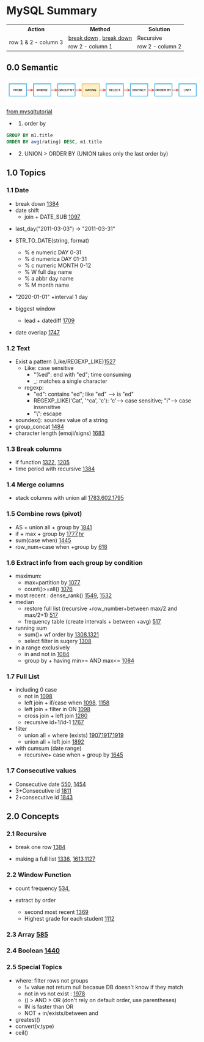 # MySQL Summary

<table>
  <tr>
    <th>Action</th>
    <th>Method</th>
    <th>Solution</th>
  </tr>
  <tr>
    <td rowspan="3" align="center">row 1 & 2 - column 3</td>
    <td>
    <a href="http://google.com">
	    break down</a>
	    ,
    <a href="http://google.com">
	    break down</a>
	    </td>
    <td>Recursive</td>
  </tr>
  <tr>
    <td>row 2 - column 1</td>
    <td>row 2 - column 2</td>
  </tr>
</table>

## 0.0 Semantic

![](pics/order.png)

[from mysqltutorial](https://www.mysqltutorial.org/mysql-having.aspx)

* 1. order by

``` sql
GROUP BY m1.title
ORDER BY avg(rating) DESC, m1.title
```

* 2. UNION > ORDER BY (UNION takes only the last order by)

## 1.0 Topics
### 1.1 Date
* break down [1384](1301-1700/1384Total_sales_amount_by_year.sql)
* date shift
  + join + DATE_SUB [1097](1001-1300/1097.Game_play_analysi_V.sql)
+ last_day("2011-03-03") -> "2011-03-31"
+ STR_TO_DATE(string, format)
  + % e numeric DAY 0-31
  + % d numerica DAY 01-31
  + % c numeric MONTH 0-12
  + % W full day name
  + % a abbr day name
  + % M month name
+ "2020-01-01" +interval 1 day

+ biggest window
  + lead + datediff [1709](1701-2000/1709.Biggest_window_between_visits.sql)
+ date overlap [1747](1701-2000/1747.Leeflex_banned_accounts.sql)

### 1.2 Text
  + Exist a pattern (Like/REGEXP_LIKE)[1527](1301-1700/1527.Patients_with_a_condition.sql)
    + Like: case sensitive
      + "%ed": end with "ed"; time consuming
      + _: matches a single character
    + regexp:
      + "ed": contains "ed"; like "ed" --> is "ed"
      + REGEXP_LIKE('Cat', '^ca', 'c'): 'c'--> case sensitive; "i"--> case insensitive
      + "\\\": escape
  + soundex(): soundex value of a string
  + group_concat [1484](1301-1700/1494.Group_sold_by_products_by_the_date.sql)
  + character length (emoji/signs) [1683](1301-1700/1683.Invalid_tweets.sql)

### 1.3 Break columns
  + if function [1322](1301-1700/1322.Ads_performance.sql), [1205](1001-1300/1205.Monthly_transction_ii.sql)
  + time period with recursive [1384](1301-1700/1384Total_sales_amount_by_year.sql)

### 1.4 Merge columns
  + stack columns with union all [1783](1301-1700/1783.Grand_Slam_Titles.sql),[602](100-1000/602.Friend_request_ii_who_has_the_most_freiends.sql),[1795](1701-2000/1795.Rearrange_products_table.sql)


### 1.5 Combine rows (pivot)
  + AS + union all + group by [1841](1701-2000/1841.League_statistics.sql)
  + if + max + group by [1777](1701-2000/1777.Product_price_for_each_store.sql),[hr](hr1-100/occupation_pivot.sql)
  + sum(case when) [1445](1301-1700/1445.Apples_oranges.sql)
  + row_num+case when +group by  [618](100-1000/618.Students_report_by_geography.sql)

### 1.6 Extract info from each group by condition
  + maximum:
    + max+partition by [1077](1001-1300/1077.Project_employee_ii.sql)
    + count()>=all() [1076](1001-1300/1076.Project_employee_ii.sql)
  + most recent : dense_rank() [1549](1301-1700/1549.The_most_recent_orders_for_each_product.sql), [1532](1301-1700/1532.The_most_recent_three_orders.sql)
  + median
    + restore full list (recursive +row_number+between max/2 and max/2+1) [517](100-1000/571.Find_median_given_frequency_of_numbers.sql)
    + frequency table (create intervals + between +avg) [517](100-1000/571.Find_median_given_frequency_of_numbers.sql)
  + running sum
    + sum()+ wf order by [1308](1301-1700/1308.Running_total_for_different_genders.sql),[1321](1301-1700/1321.Restaurant_growth.sql)
    + select filter in suqery [1308](1301-1700/1308.Running_total_for_different_genders.sql)
  + in a range exclusively
    + in and not in [1084](1001-1300/1084.Sales_analysis_iii.sql)
    + group by + having min>= AND max<= [1084](1001-1300/1084.Sales_analysis_iii.sql)
### 1.7 Full List
  + including 0 case
    + not in [1098](1001-1300/1098.Unpopular_books.sql)
    + left join + if/case when [1098](1001-1300/1098.Unpopular_books.sql), [1158](1001-1300/1158.Market_analysis_i.sql)
    + left join + filter in ON [1098](1001-1300/1098.Unpopular_books.sql)
    + cross join + left join [1280](1001-1300/1280.Students_and_examinations.sql)
    + recursive id+1/id-1 [1767](1701-2000/1767.Find_the_subtask_that_did_not_execute.sql)
  + filter
    + union all + where (exists) [1907](1701-2000/1907.Count_salary_categories.sql),[1917](1701-2000/1917.Leetcodify_friends_recommendations.sql),[1919](1701-2000/1919.Leetcodify_similar_friends.sql)
    + union all + left join [1892]()
  + with cumsum (date range)
    + recursive+ case when + group by [1645](1301-1700/1645.Hopper_company_queries_ii.sql)


### 1.7 Consecutive values
  +  Consecutive date [550](100-1000/550.Game_play_analysis_IV.sql), [1454](1301-1700/1454.Active_users.sql)
  +  3+Consecutive id [1811](1701-2000/1811.Find_interview_candidates.sql)
  +  2+consecutive id [1843](1701-2000/1843.Suspicious_bank_accounts.sql)



## 2.0 Concepts

### 2.1 Recursive
* break one row [1384](1301-1700/1384Total_sales_amount_by_year.sql)

* making a full list [1336](1301-1700/1336.Number_of_trans.sql), [1613](1301-1700/1613.Find_the_missing_ids.sql),[1127](1001-1300/1127.User_purcahse_platform.sql)

### 2.2 Window Function

* count frequency [534](100-1000/534Game_play_analysis.sql),

* extract by order
  + second most recent [1369](1301-1700/1369.Get_the_second_most_recent_activity.sql)
  + Highest grade for each student [1112](1001-1300/1112Highest_grade_for_each_student.sql)

### 2.3 Array [585](100-1000/585.Investment_in_2016.sql)

### 2.4 Boolean [1440](1301-1700/1440.Evaluate_boolean_expression.sql)

### 2.5 Special Topics
  + where: filter rows not groups
    + != value not return null becasue DB doesn't know if they match
    + not in vs not exist : [1978](1701-2000/1978.Employees_whose_manager_left_the_company.sql)
    + () > AND > OR (don't rely on default order, use parentheses)
    + IN is faster than OR
    + NOT + in/exists/between and
  + greatest()
  + convert(v,type)
  + ceil()
